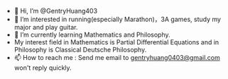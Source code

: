 - 👋 Hi, I’m @GentryHuang403
- 👀 I’m interested in running(especially Marathon)，3A games, study my major and play guitar.
- 🌱 I’m currently learning Mathematics and Philosophy. 
- My interest field in Mathematics is Partial Differential Equations and in Philosophy is Classical Deutsche Philosophy.
- 📫 How to reach me : Send me email to gentryhuang0403@gmail.com won't reply quickly.

<!---
GentryHuang403/GentryHuang403 is a ✨ special ✨ repository because its `README.md` (this file) appears on your GitHub profile.
You can click the Preview link to take a look at your changes.
--->
